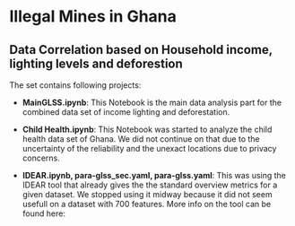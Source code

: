 # Illegal Mines in Ghana

## Data Correlation based on Household income, lighting levels and deforestion

The set contains following projects:

* **MainGLSS.ipynb**: This Notebook is the main data analysis part for the combined data set of income lighting and deforestation.

* **Child Health.ipynb**: This Notebook was started to analyze the child health data set of Ghana. We did not continue on that due to the uncertainty of the reliability and the unexact locations due to privacy concerns.

* **IDEAR.ipynb, para-glss_sec.yaml, para-glss.yaml**: This was using the IDEAR tool that already gives the the standard overview metrics for a given dataset. We stopped using it midway because it did not seem usefull on a dataset with 700 features. More info on the tool can be found here: